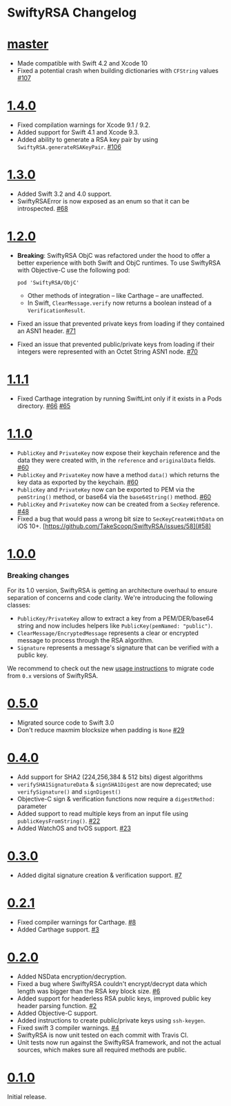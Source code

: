 SwiftyRSA Changelog
===================

# [master]

 - Made compatible with Swift 4.2 and Xcode 10
 - Fixed a potential crash when building dictionaries with `CFString` values
   [#107](https://github.com/TakeScoop/SwiftyRSA/issues/107)

# [1.4.0]

 - Fixed compilation warnings for Xcode 9.1 / 9.2.
 - Added support for Swift 4.1 and Xcode 9.3.
 - Added ability to generate a RSA key pair by using `SwiftyRSA.generateRSAKeyPair`.
   [#106](https://github.com/TakeScoop/SwiftyRSA/issues/106)

# [1.3.0]

 - Added Swift 3.2 and 4.0 support.
 - SwiftyRSAError is now exposed as an enum so that it can be introspected.
   [#68](https://github.com/TakeScoop/SwiftyRSA/issues/68)

# [1.2.0]

 - **Breaking**: SwiftyRSA ObjC was refactored under the hood to offer a better experience with both Swift and ObjC runtimes. To use SwiftyRSA with Objective-C use the following pod:

   ```
   pod 'SwiftyRSA/ObjC'
   ```

    - Other methods of integration – like Carthage – are unaffected.
    - In Swift, `ClearMessage.verify` now returns a boolean instead of a `VerificationResult`.
 
 - Fixed an issue that prevented private keys from loading if they contained an ASN1 header.
   [#71](https://github.com/TakeScoop/SwiftyRSA/issues/71)
 - Fixed an issue that prevented public/private keys from loading if their integers were represented with an Octet String ASN1 node.
   [#70](https://github.com/TakeScoop/SwiftyRSA/issues/70)

# [1.1.1]

 - Fixed Carthage integration by running SwiftLint only if it exists in a Pods directory.
   [#66](https://github.com/TakeScoop/SwiftyRSA/issues/66)
   [#65](https://github.com/TakeScoop/SwiftyRSA/issues/65)
   
# [1.1.0]

 - `PublicKey` and `PrivateKey` now expose their keychain reference and the data they were created with, in the `reference` and `originalData` fields.
   [#60](https://github.com/TakeScoop/SwiftyRSA/issues/60)
 - `PublicKey` and `PrivateKey` now have a method `data()` which returns the key data as exported by the keychain.
	[#60](https://github.com/TakeScoop/SwiftyRSA/issues/60)
 - `PublicKey` and `PrivateKey` now can be exported to PEM via the `pemString()` method, or base64 via the `base64String()` method.
   [#60](https://github.com/TakeScoop/SwiftyRSA/issues/60)
 - `PublicKey` and `PrivateKey` now can be created from a `SecKey` reference.
   [#48](https://github.com/TakeScoop/SwiftyRSA/issues/48)
 - Fixed a bug that would pass a wrong bit size to `SecKeyCreateWithData` on iOS 10+.
   [https://github.com/TakeScoop/SwiftyRSA/issues/58](#58)

# [1.0.0]

### Breaking changes

For its 1.0 version, SwiftyRSA is getting an architecture overhaul to ensure separation of concerns and code clarity. We're introducing the following classes:

 - `PublicKey/PrivateKey` allow to extract a key from a PEM/DER/base64 string and now includes helpers like `PublicKey(pemNamed: "public")`.
 - `ClearMessage/EncryptedMessage` represents a clear or encrypted message to process through the RSA algorithm.
 - `Signature` represents a message's signature that can be verified with a public key.

We recommend to check out the new [usage instructions](./README.md) to migrate code from `0.x` versions of SwiftyRSA.

# [0.5.0]

 - Migrated source code to Swift 3.0
 - Don't reduce maxmim blocksize when padding is `None` [#29](https://github.com/TakeScoop/SwiftyRSA/issues/29)

# [0.4.0]

 - Add support for SHA2 (224,256,384 & 512 bits) digest algorithms
 - `verifySHA1SignatureData` & `signSHA1Digest` are now deprecated; use `verifySignature()`
   and `signDigest()`
 - Objective-C sign & verification functions now require a `digestMethod:` parameter
 - Added support to read multiple keys from an input file using `publicKeysFromString()`.
	[#22](https://github.com/TakeScoop/SwiftyRSA/pull/22)
 - Added WatchOS and tvOS support.
   [#23](https://github.com/TakeScoop/SwiftyRSA/pull/23)

# [0.3.0]

 - Added digital signature creation & verification support.
 [#7](https://github.com/TakeScoop/SwiftyRSA/pull/7)

# [0.2.1]

 - Fixed compiler warnings for Carthage.
	[#8](https://github.com/TakeScoop/SwiftyRSA/issues/8)
 - Added Carthage support.
   [#3](https://github.com/TakeScoop/SwiftyRSA/issues/3)

# [0.2.0]

 - Added NSData encryption/decryption.
 - Fixed a bug where SwiftyRSA couldn't encrypt/decrypt data which length was bigger than the RSA key block size.
   [#6](https://github.com/TakeScoop/SwiftyRSA/issues/6)
 - Added support for headerless RSA public keys, improved public key header parsing function.
   [#2](https://github.com/TakeScoop/SwiftyRSA/issues/2)
 - Added Objective-C support.
 - Added instructions to create public/private keys using `ssh-keygen`.
 - Fixed swift 3 compiler warnings.
   [#4](https://github.com/TakeScoop/SwiftyRSA/issues/4)
 - SwiftyRSA is now unit tested on each commit with Travis CI.
 - Unit tests now run against the SwiftyRSA framework, and not the actual sources, which makes sure all required methods are public.

# [0.1.0]

Initial release.

[master]: https://github.com/TakeScoop/SwiftyRSA/tree/master
[1.4.0]: https://github.com/TakeScoop/SwiftyRSA/releases/tag/1.4.0
[1.3.0]: https://github.com/TakeScoop/SwiftyRSA/releases/tag/1.3.0
[1.2.0]: https://github.com/TakeScoop/SwiftyRSA/releases/tag/1.2.0
[1.1.1]: https://github.com/TakeScoop/SwiftyRSA/releases/tag/1.1.1
[1.1.0]: https://github.com/TakeScoop/SwiftyRSA/releases/tag/1.1.0
[1.0.0]: https://github.com/TakeScoop/SwiftyRSA/releases/tag/1.0.0
[0.5.0]: https://github.com/TakeScoop/SwiftyRSA/releases/tag/0.5.0
[0.4.0]: https://github.com/TakeScoop/SwiftyRSA/releases/tag/0.4.0
[0.3.0]: https://github.com/TakeScoop/SwiftyRSA/releases/tag/0.3.0
[0.2.1]: https://github.com/TakeScoop/SwiftyRSA/releases/tag/0.2.1
[0.2.0]: https://github.com/TakeScoop/SwiftyRSA/releases/tag/0.2.0
[0.1.0]: https://github.com/TakeScoop/SwiftyRSA/releases/tag/0.1.0
